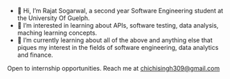 - 👋 Hi, I’m Rajat Sogarwal, a second year Software Engineering student at the University Of Guelph.
- 👀 I’m interested in learning about APIs, software testing, data analysis, maching learning concepts.
- 🌱 I’m currently learning about all of the above and anything else that piques my interest in the fields of software engineering, data analytics and finance.

Open to internship opportunities. Reach me at chichisingh309@gmail.com

<!---
rajat12342/rajat12342 is a ✨ special ✨ repository because its `README.md` (this file) appears on your GitHub profile.
You can click the Preview link to take a look at your changes.
--->

